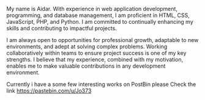 My name is Aidar. With experience in web application development, programming, and database management, I am proficient in HTML, CSS, JavaScript, PHP, and Python. I am committed to continually enhancing my skills and contributing to impactful projects.

I am always open to opportunities for professional growth, adaptable to new environments, and adept at solving complex problems. Working collaboratively within teams to ensure project success is one of my key strengths. I believe that my experience, combined with my motivation, enables me to make valuable contributions in any development environment.


Currently i have a some few interesting works on PostBin
please Check the link 
https://pastebin.com/u/Jo373
